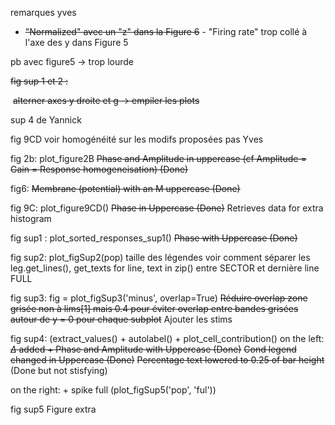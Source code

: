 remarques yves

- ~~"Normalized" avec un "z" dans la Figure 6~~
\- "Firing rate" trop collé à l'axe des y dans Figure 5

pb avec figure5 -> trop lourde

~~fig sup 1 et 2 :~~

​	~~alterner axes y droite et g -> empiler les plots~~

sup 4 de Yannick

fig 9CD voir homogénéité sur les modifs proposées pas Yves

fig 2b: plot_figure2B
~~Phase and Amplitude in uppercase (cf Amplitude = Gain = Response homogeneisation) (Done)~~

fig6: ~~Membrane (potential) with an M uppercase (Done)~~

fig 9C: plot_figure9CD()
~~Phase in Uppercase (Done)~~
Retrieves data for extra histogram

fig sup1 : plot_sorted_responses_sup1() 
~~Phase with Uppercase (Done)~~

fig sup2: plot_figSup2(pop)
taille des légendes
voir comment séparer les leg.get_lines(), get_texts for line, text in zip() entre SECTOR et dernière line FULL

fig sup3: fig = plot_figSup3('minus', overlap=True)
~~Réduire overlap zone grisée non à lims[1] mais 0.4 pour éviter overlap entre bandes grisées autour de y = 0 pour chaque subplot~~
Ajouter les stims

fig sup4:  (extract_values() + autolabel() + plot_cell_contribution()
on the left: 
~~$\Delta$ added + Phase and Amplitude with Uppercase (Done)~~
~~Cond legend changed in Uppercase (Done)~~
~~Percentage text lowered to 0.25 of bar height~~ (Done but not stisfying)

on the right: + spike full (plot_figSup5('pop', 'ful')) 

fig sup5
Figure extra